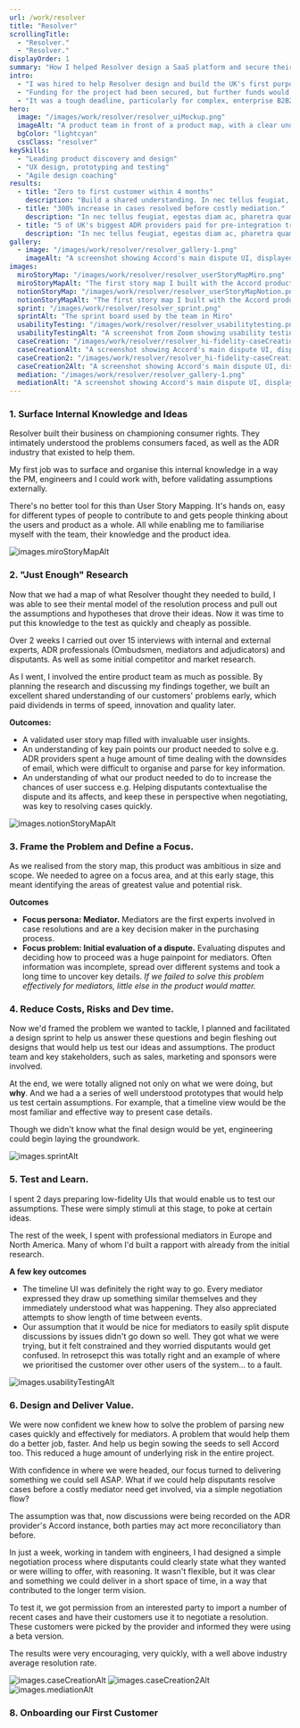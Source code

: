 ```yaml
---
url: /work/resolver
title: "Resolver"
scrollingTitle:
  - "Resolver."
  - "Resolver."
displayOrder: 1
summary: "How I helped Resolver design a SaaS platform and secure their first customer"
intro:
  - "I was hired to help Resolver design and build the UK's first purpose-built Online Dispute Resolution (ORD) platform Accord. Accord's vision was to make the emotionally charged, time-consuming and complex process of dispute resolution easier, more effective and cheaper for everyone involved."
  - "Funding for the project had been secured, but further funds would be dependant on whether concrete customer interest could be attracted, defined by payments for trials, within the next 6 months."
  - "It was a tough deadline, particularly for complex, enterprise B2B2C software. But if the idea was valuable, I was confident we'd be able to identify and deliver the most valuable aspects organisations would be willing to pay for quickly. Even if it was just a fraction of what was to come."
hero:
  image: "/images/work/resolver/resolver_uiMockup.png"
  imageAlt: "A product team in front of a product map, with a clear understanding of their role and objectives"
  bgColor: "lightcyan"
  cssClass: "resolver"
keySkills:
  - "Leading product discovery and design"
  - "UX design, prototyping and testing"
  - "Agile design coaching"
results:
  - title: "Zero to first customer within 4 months"
    description: "Build a shared understanding. In nec tellus feugiat, egestas diam ac, pharetra quam. Nam vel libero id massa pulvinar aliquet. Phasellus sit amet tortor enim. Quisque vel scelerisque ipsum, sed dapibus sapien. Nullam et velit sed ante faucibus ultricies. "
  - title: "300% increase in cases resolved before costly mediation."
    description: "In nec tellus feugiat, egestas diam ac, pharetra quam. Nam vel libero id massa pulvinar aliquet. Phasellus sit amet tortor enim."
  - title: "5 of UK's biggest ADR providers paid for pre-integration trials"
    description: "In nec tellus feugiat, egestas diam ac, pharetra quam. Nam vel libero id massa pulvinar aliquet. Phasellus sit amet tortor enim."
gallery:
  - image: "/images/work/resolver/resolver_gallery-1.png"
    imageAlt: "A screenshot showing Accord's main dispute UI, displayed on a MacBook Pro"
images:
  miroStoryMap: "/images/work/resolver/resolver_userStoryMapMiro.png"
  miroStoryMapAlt: "The first story map I built with the Accord product team"
  notionStoryMap: "/images/work/resolver/resolver_userStoryMapNotion.png"
  notionStoryMapAlt: "The first story map I built with the Accord product team"
  sprint: "/images/work/resolver/resolver_sprint.png"
  sprintAlt: "The sprint board used by the team in Miro"
  usabilityTesting: "/images/work/resolver/resolver_usabilitytesting.png"
  usabilityTestingAlt: "A screenshot from Zoom showing usability testing of a low-fidelity design mockup"
  caseCreation: "/images/work/resolver/resolver_hi-fidelity-caseCreation.png"
  caseCreationAlt: "A screenshot showing Accord's main dispute UI, displayed on a MacBook Pro"
  caseCreation2: "/images/work/resolver/resolver_hi-fidelity-caseCreation2.png"
  caseCreation2Alt: "A screenshot showing Accord's main dispute UI, displayed on a MacBook Pro"
  mediation: "/images/work/resolver/resolver_gallery-1.png"
  mediationAlt: "A screenshot showing Accord's main dispute UI, displayed on a MacBook Pro"
---
```


<h3>1. Surface Internal Knowledge and Ideas</h3>

Resolver built their business on championing consumer rights. They intimately understood the problems consumers faced, as well as the ADR industry that existed to help them.

My first job was to surface and organise this internal knowledge in a way the PM, engineers and I could work with, before validating assumptions externally.

There's no better tool for this than User Story Mapping. It's hands on, easy for different types of people to contribute to and gets people thinking about the users and product as a whole. All while enabling me to familiarise myself with the team, their knowledge and the product idea.

<img src="{{ images.miroStoryMap }}" alt="images.miroStoryMapAlt">

<h3>2. "Just Enough" Research</h3>

Now that we had a map of what Resolver thought they needed to build, I was able to see their mental model of the resolution process and pull out the assumptions and hypotheses that drove their ideas. Now it was time to put this knowledge to the test as quickly and cheaply as possible.

Over 2 weeks I carried out over 15 interviews with internal and external experts, ADR professionals (Ombudsmen, mediators and adjudicators) and disputants. As well as some initial competitor and market research.

As I went, I involved the entire product team as much as possible. By planning the research and discussing my findings together, we built an excellent shared understanding of our customers' problems early, which paid dividends in terms of speed, innovation and quality later.

<strong>Outcomes:</strong>

<ul>
<li>A validated user story map filled with invaluable user insights.</li>
<li>An understanding of key pain points our product needed to solve e.g. ADR providers spent a huge amount of time dealing with the downsides of email, which were difficult to organise and parse for key information.</li>
<li>An understanding of what our product needed to do to increase the chances of user success e.g. Helping disputants contextualise the dispute and its affects, and keep these in perspective when negotiating, was key to resolving cases quickly.</li>
</ul>

<img src="{{ images.notionStoryMap }}" alt="images.notionStoryMapAlt">

<h3>3. Frame the Problem and Define a Focus.</h3>

As we realised from the story map, this product was ambitious in size and scope. We needed to agree on a focus area, and at this early stage, this meant identifying the areas of greatest value and potential risk.

<strong>Outcomes</strong>

<ul>
<li><strong>Focus persona: Mediator.</strong> Mediators are the first experts involved in case resolutions and are a key decision maker in the purchasing process.</li>
<li><strong>Focus problem: Initial evaluation of a dispute.</strong> Evaluating disputes and deciding how to proceed was a huge painpoint for mediators. Often information was incomplete, spread over different systems and took a long time to uncover key details. <em>If we failed to solve this problem effectively for mediators, little else in the product would matter.</em></li>
</ul>

<h3>4. Reduce Costs, Risks and Dev time.</h3>

Now we'd framed the problem we wanted to tackle, I planned and facilitated a design sprint to help us answer these questions and begin fleshing out designs that would help us test our ideas and assumptions. The product team and key stakeholders, such as sales, marketing and sponsors were involved.

At the end, we were totally aligned not only on what we were doing, but <strong>why</strong>. And we had a a series of well understood prototypes that would help us test certain assumptions. For example, that a timeline view would be the most familiar and effective way to present case details.

Though we didn't know what the final design would be yet, engineering could begin laying the groundwork.

<img src="{{ images.sprint }}" alt="images.sprintAlt">

<h3>5. Test and Learn.</h3>

I spent 2 days preparing low-fidelity UIs that would enable us to test our assumptions. These were simply stimuli at this stage, to poke at certain ideas.

The rest of the week, I spent with professional mediators in Europe and North America. Many of whom I'd built a rapport with already from the initial research.

<strong>A few key outcomes</strong>

<ul>
<li>The timeline UI was definitely the right way to go. Every mediator expressed they draw up something similar themselves and they immediately understood what was happening. They also appreciated attempts to show length of time between events.</li>
<li>Our assumption that it would be nice for mediators to easily split dispute discussions by issues didn't go down so well. They got what we were trying, but it felt constrained and they worried disputants would get confused. In retrosepct this was totally right and an example of where we prioritised the customer over other users of the system... to a fault.</li>
</ul>

<img src="{{ images.usabilityTesting }}" alt="images.usabilityTestingAlt">

<h3>6. Design and Deliver Value.</h3>

We were now confident we knew how to solve the problem of parsing new cases quickly and effectively for mediators. A problem that would help them do a better job, faster. And help us begin sowing the seeds to sell Accord too. This reduced a huge amount of underlying risk in the entire project.

With confidence in where we were headed, our focus turned to delivering something we could sell ASAP. What if we could help disputants resolve cases before a costly mediator need get involved, via a simple negotiation flow?

The assumption was that, now discussions were being recorded on the ADR provider's Accord instance, both parties may act more reconciliatory than before.

In just a week, working in tandem with engineers, I had designed a simple negotiation process where disputants could clearly state what they wanted or were willing to offer, with reasoning. It wasn't flexible, but it was clear and something we could deliver in a short space of time, in a way that contributed to the longer term vision.

To test it, we got permission from an interested party to import a number of recent cases and have their customers use it to negotiate a resolution. These customers were picked by the provider and informed they were using a beta version.

The results were very encouraging, very quickly, with a well above industry average resolution rate.

<img src="{{ images.caseCreation }}" alt="images.caseCreationAlt">
<img src="{{ images.caseCreation2 }}" alt="images.caseCreation2Alt">
<img src="{{ images.mediation }}" alt="images.mediationAlt">

<h3>8. Onboarding our First Customer</h3>
